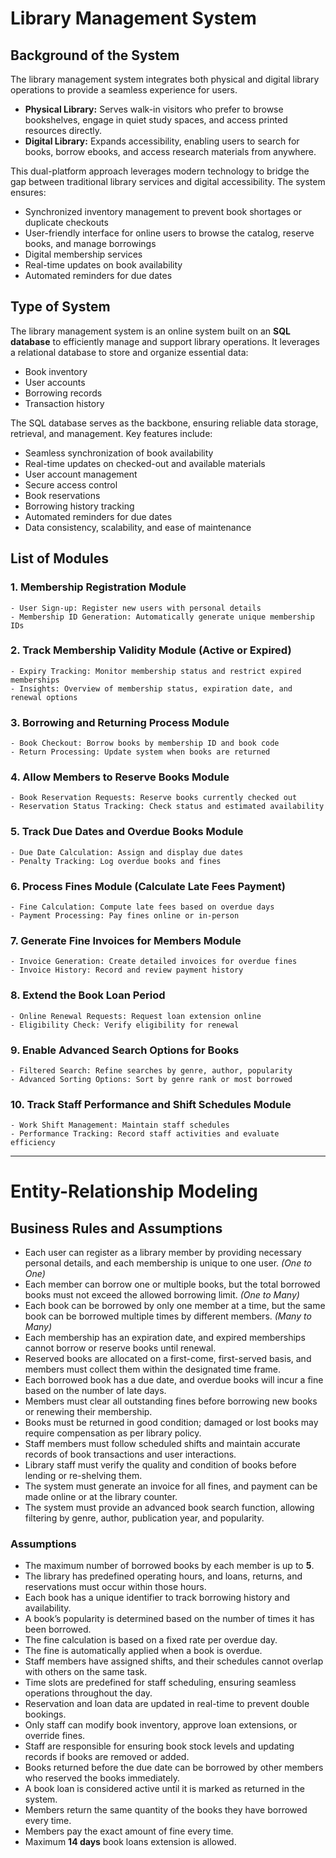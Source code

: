 
# Library Management System

## Background of the System

The library management system integrates both physical and digital library operations to provide a seamless experience for users.

- **Physical Library:** Serves walk-in visitors who prefer to browse bookshelves, engage in quiet study spaces, and access printed resources directly.
- **Digital Library:** Expands accessibility, enabling users to search for books, borrow ebooks, and access research materials from anywhere.

This dual-platform approach leverages modern technology to bridge the gap between traditional library services and digital accessibility. 
The system ensures:

- Synchronized inventory management to prevent book shortages or duplicate checkouts
- User-friendly interface for online users to browse the catalog, reserve books, and manage borrowings
- Digital membership services
- Real-time updates on book availability
- Automated reminders for due dates

## Type of System

The library management system is an online system built on an **SQL database** to efficiently manage and support library operations. It leverages a relational database to store and organize essential data:

- Book inventory
- User accounts
- Borrowing records
- Transaction history

The SQL database serves as the backbone, ensuring reliable data storage, retrieval, and management. Key features include:

- Seamless synchronization of book availability
- Real-time updates on checked-out and available materials
- User account management
- Secure access control
- Book reservations
- Borrowing history tracking
- Automated reminders for due dates
- Data consistency, scalability, and ease of maintenance

## List of Modules

### 1. Membership Registration Module
	- User Sign-up: Register new users with personal details
	- Membership ID Generation: Automatically generate unique membership IDs

### 2. Track Membership Validity Module (Active or Expired)
	- Expiry Tracking: Monitor membership status and restrict expired memberships
	- Insights: Overview of membership status, expiration date, and renewal options

### 3. Borrowing and Returning Process Module
	- Book Checkout: Borrow books by membership ID and book code
	- Return Processing: Update system when books are returned

### 4. Allow Members to Reserve Books Module
	- Book Reservation Requests: Reserve books currently checked out
	- Reservation Status Tracking: Check status and estimated availability

### 5. Track Due Dates and Overdue Books Module
	- Due Date Calculation: Assign and display due dates
	- Penalty Tracking: Log overdue books and fines

### 6. Process Fines Module (Calculate Late Fees Payment)
	- Fine Calculation: Compute late fees based on overdue days
	- Payment Processing: Pay fines online or in-person

### 7. Generate Fine Invoices for Members Module
	- Invoice Generation: Create detailed invoices for overdue fines
	- Invoice History: Record and review payment history

### 8. Extend the Book Loan Period
	- Online Renewal Requests: Request loan extension online
	- Eligibility Check: Verify eligibility for renewal

### 9. Enable Advanced Search Options for Books
	- Filtered Search: Refine searches by genre, author, popularity
	- Advanced Sorting Options: Sort by genre rank or most borrowed

### 10. Track Staff Performance and Shift Schedules Module
	- Work Shift Management: Maintain staff schedules
	- Performance Tracking: Record staff activities and evaluate efficiency

---

# Entity-Relationship Modeling

## Business Rules and Assumptions

- Each user can register as a library member by providing necessary personal details, and each membership is unique to one user. *(One to One)*
- Each member can borrow one or multiple books, but the total borrowed books must not exceed the allowed borrowing limit. *(One to Many)*
- Each book can be borrowed by only one member at a time, but the same book can be borrowed multiple times by different members. *(Many to Many)*
- Each membership has an expiration date, and expired memberships cannot borrow or reserve books until renewal.
- Reserved books are allocated on a first-come, first-served basis, and members must collect them within the designated time frame.
- Each borrowed book has a due date, and overdue books will incur a fine based on the number of late days.
- Members must clear all outstanding fines before borrowing new books or renewing their membership.
- Books must be returned in good condition; damaged or lost books may require compensation as per library policy.
- Staff members must follow scheduled shifts and maintain accurate records of book transactions and user interactions.
- Library staff must verify the quality and condition of books before lending or re-shelving them.
- The system must generate an invoice for all fines, and payment can be made online or at the library counter.
- The system must provide an advanced book search function, allowing filtering by genre, author, publication year, and popularity.

### Assumptions

- The maximum number of borrowed books by each member is up to **5**.
- The library has predefined operating hours, and loans, returns, and reservations must occur within those hours.
- Each book has a unique identifier to track borrowing history and availability.
- A book’s popularity is determined based on the number of times it has been borrowed.
- The fine calculation is based on a fixed rate per overdue day.
- The fine is automatically applied when a book is overdue.
- Staff members have assigned shifts, and their schedules cannot overlap with others on the same task.
- Time slots are predefined for staff scheduling, ensuring seamless operations throughout the day.
- Reservation and loan data are updated in real-time to prevent double bookings.
- Only staff can modify book inventory, approve loan extensions, or override fines.
- Staff are responsible for ensuring book stock levels and updating records if books are removed or added.
- Books returned before the due date can be borrowed by other members who reserved the books immediately.
- A book loan is considered active until it is marked as returned in the system.
- Members return the same quantity of the books they have borrowed every time.
- Members pay the exact amount of fine every time.
- Maximum **14 days** book loans extension is allowed.

